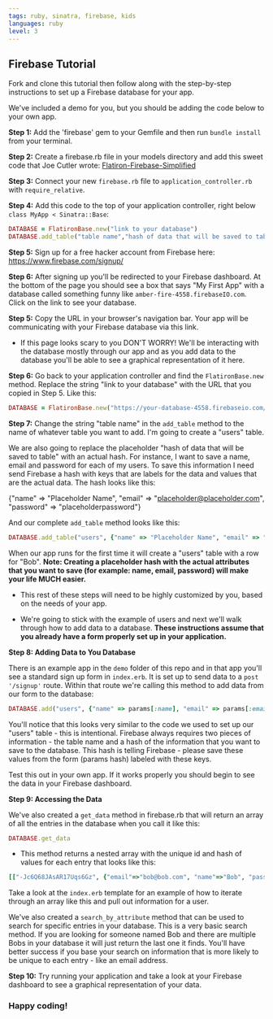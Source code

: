 ```yaml
---
tags: ruby, sinatra, firebase, kids
languages: ruby
level: 3
---
```


## Firebase Tutorial

Fork and clone this tutorial then follow along with the step-by-step instructions to set up a Firebase database for your app. 

We've included a demo for you, but you should be adding the code below to your own app.

**Step 1:** Add the 'firebase' gem to your Gemfile and then run `bundle install` from your terminal.

**Step 2:** Create a firebase.rb file in your models directory and add this sweet code that Joe Cutler wrote: [Flatiron-Firebase-Simplified](https://gist.github.com/vanessadean/b6d8bb272063697a44e6)

**Step 3:** Connect your new `firebase.rb` file to `application_controller.rb` with `require_relative`. 

**Step 4:** Add this code to the top of your application controller, right below `class MyApp < Sinatra::Base`:

```ruby
DATABASE = FlatironBase.new("link to your database")
DATABASE.add_table("table name","hash of data that will be saved to table")
```

**Step 5:** Sign up for a free hacker account from Firebase here: https://www.firebase.com/signup/ 

**Step 6:** After signing up you'll be redirected to your Firebase dashboard. At the bottom of the page you should see a box that says "My First App" with a database called something funny like `amber-fire-4558.firebaseIO.com`. Click on the link to see your database. 
 
**Step 5:** Copy the URL in your browser's navigation bar. Your app will be communicating with your Firebase database via this link.

+ If this page looks scary to you DON'T WORRY! We'll be interacting with the database mostly through our app and as you add data to the database you'll be able to see a graphical representation of it here.

**Step 6:** Go back to your application controller and find the `FlatironBase.new` method. Replace the string "link to your database" with the URL that you copied in Step 5. Like this:

```ruby
DATABASE = FlatironBase.new("https://your-database-4558.firebaseio.com/")
```

**Step 7:** Change the string "table name" in the `add_table` method to the name of whatever table you want to add. I'm going to create a "users" table. 

We are also going to replace the placeholder "hash of data that will be saved to table" with an actual hash. For instance, I want to save a name, email and password for each of my users. To save this information I need send Firebase a hash with keys that are labels for the data and values that are the actual data. The hash looks like this:

{"name" => "Placeholder Name", 
"email" => "placeholder@placeholder.com", 
"password" => "placeholderpassword"}

And our complete `add_table` method looks like this:

```ruby
DATABASE.add_table("users", {"name" => "Placeholder Name", "email" => "placeholder@placeholder.com", "password" => "placeholderpassword"})
```

When our app runs for the first time it will create a "users" table with a row for "Bob". **Note: Creating a placeholder hash with the actual attributes that you want to save (for example: name, email, password) will make your life MUCH easier.**

+ This rest of these steps will need to be highly customized by you, based on the needs of your app. 

+ We're going to stick with the example of users and next we'll walk through how to add data to a database. __These instructions assume that you already have a form properly set up in your application.__

**Step 8: Adding Data to You Database**

There is an example app in the `demo` folder of this repo and in that app you'll see a standard sign up form in `index.erb`. It is set up to send data to a `post '/signup'` route. Within that route we're calling this method to add data from our form to the database:

```ruby
DATABASE.add("users", {"name" => params[:name], "email" => params[:email], "password" => params[:password]})
```

You'll notice that this looks very similar to the code we used to set up our "users" table - this is intentional. Firebase always requires two pieces of information - the table name and a hash of the information that you want to save to the database. This hash is telling Firebase - please save these values from the form (params hash) labeled with these keys.

Test this out in your own app. If it works properly you should begin to see the data in your Firebase dashboard.

**Step 9: Accessing the Data**

We've also created a `get_data` method in firebase.rb that will return an array of all the entries in the database when you call it like this:

```ruby
DATABASE.get_data
```

+ This method returns a nested array with the unique id and hash of values for each entry that looks like this:

```ruby
[["-Jc6Q68JAsAR17Uqs6Gz", {"email"=>"bob@bob.com", "name"=>"Bob", "password"=>"passwordforbob"}], ["-Jc6Q9tTwpW8f4dVOot-", {"email"=>"joe@joe.com", "name"=>"Joe", "password"=>"password"}], ["-Jc6jZ6jB7GpcGD9WV5e", {"email"=>"bobert@bobert.com", "name"=>"Bob", "password"=>"password"}]]
```

Take a look at the `index.erb` template for an example of how to iterate through an array like this and pull out information for a user.

We've also created a `search_by_attribute` method that can be used to search for specific entries in your database. This is a very basic search method. If you are looking for someone named Bob and there are multiple Bobs in your database it will just return the last one it finds. You'll have better success if you base your search on information that is more likely to be unique to each entry - like an email address. 

**Step 10:** Try running your application and take a look at your Firebase dashboard to see a graphical representation of your data.

### Happy coding!



